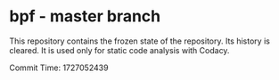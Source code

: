 # bpf - master branch

This repository contains the frozen state of the repository.
Its history is cleared. It is used only for static code
analysis with Codacy.

Commit Time: 1727052439
